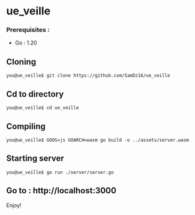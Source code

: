 # ue_veille
### Prerequisites :
- Go : 1.20

## Cloning
```console
you@ue_veille$ git clone https://github.com/SamDz16/ue_veille
``` 
## Cd to directory
```console
you@ue_veille$ cd ue_veille
```

## Compiling
```console
you@ue_veille$ GOOS=js GOARCH=wasm go build -o ../assets/server.wasm
```
## Starting server
```console
you@ue_veille$ go run ./server/server.go
```
## Go to : http://localhost:3000

Enjoy!
